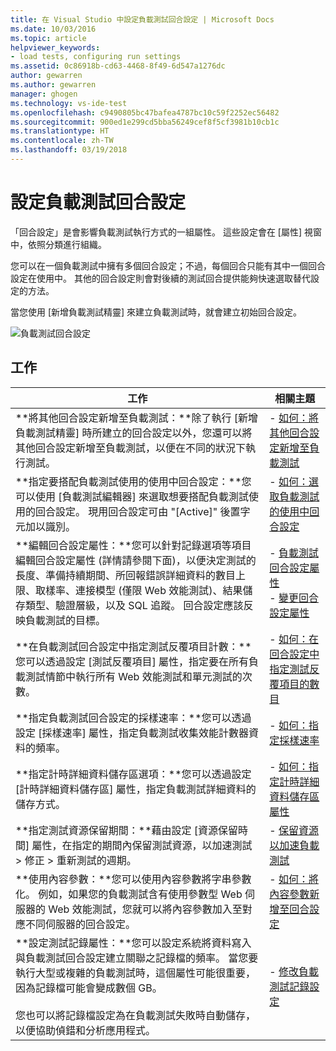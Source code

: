 ```yaml
---
title: 在 Visual Studio 中設定負載測試回合設定 | Microsoft Docs
ms.date: 10/03/2016
ms.topic: article
helpviewer_keywords:
- load tests, configuring run settings
ms.assetid: 0c86918b-cd63-4468-8f49-6d547a1276dc
author: gewarren
ms.author: gewarren
manager: ghogen
ms.technology: vs-ide-test
ms.openlocfilehash: c9490805bc47bafea4787bc10c59f2252ec56482
ms.sourcegitcommit: 900ed1e299cd5bba56249cef8f5cf3981b10cb1c
ms.translationtype: HT
ms.contentlocale: zh-TW
ms.lasthandoff: 03/19/2018
---
```

# <a name="configure-load-test-run-settings"></a>設定負載測試回合設定

「回合設定」是會影響負載測試執行方式的一組屬性。 這些設定會在 [屬性] 視窗中，依照分類進行組織。

您可以在一個負載測試中擁有多個回合設定；不過，每個回合只能有其中一個回合設定在使用中。 其他的回合設定則會對後續的測試回合提供能夠快速選取替代設定的方法。

當您使用 [新增負載測試精靈] 來建立負載測試時，就會建立初始回合設定。

![負載測試回合設定](../test/media/loadtestrunsettings.png)

## <a name="tasks"></a>工作

|工作|相關主題|
|-----------|-----------------------|
|**將其他回合設定新增至負載測試：**除了執行 [新增負載測試精靈] 時所建立的回合設定以外，您還可以將其他回合設定新增至負載測試，以便在不同的狀況下執行測試。|-   [如何：將其他回合設定新增至負載測試](../test/how-to-add-additional-run-settings-to-a-load-test.md)|
|**指定要搭配負載測試使用的使用中回合設定：**您可以使用 [負載測試編輯器] 來選取想要搭配負載測試使用的回合設定。 現用回合設定可由 "[Active]" 後置字元加以識別。|-   [如何：選取負載測試的使用中回合設定](../test/how-to-select-the-active-run-setting-for-a-load-test.md)|
|**編輯回合設定屬性：**您可以針對記錄選項等項目編輯回合設定屬性 (詳情請參閱下面)，以便決定測試的長度、準備持續期間、所回報錯誤詳細資料的數目上限、取樣率、連接模型 (僅限 Web 效能測試)、結果儲存類型、驗證層級，以及 SQL 追蹤。 回合設定應該反映負載測試的目標。|-   [負載測試回合設定屬性](../test/load-test-run-settings-properties.md)<br />-   [變更回合設定屬性](../test/load-test-run-settings-properties.md#LoadTestRunSettingsHowToChange)|
|**在負載測試回合設定中指定測試反覆項目計數：**您可以透過設定 [測試反覆項目] 屬性，指定要在所有負載測試情節中執行所有 Web 效能測試和單元測試的次數。|-   [如何：在回合設定中指定測試反覆項目的數目](../test/how-to-specify-the-number-of-test-iterations-in-a-load-test.md)|
|**指定負載測試回合設定的採樣速率：**您可以透過設定 [採樣速率] 屬性，指定負載測試收集效能計數器資料的頻率。|-   [如何：指定採樣速率](../test/how-to-specify-the-sample-rate-for-a-load-test.md)|
|**指定計時詳細資料儲存區選項：**您可以透過設定 [計時詳細資料儲存區] 屬性，指定負載測試詳細資料的儲存方式。|-   [如何：指定計時詳細資料儲存區屬性](../test/how-to-specify-the-timing-details-storage-property-for-a-load-test.md)|
|**指定測試資源保留期間：**藉由設定 [資源保留時間] 屬性，在指定的期間內保留測試資源，以加速測試 > 修正 > 重新測試的週期。|-   [保留資源以加速負載測試](https://www.visualstudio.com/docs/test/performance-testing/getting-started/getting-started-with-performance-testing#retain-resources)|
|**使用內容參數：**您可以使用內容參數將字串參數化。 例如，如果您的負載測試含有使用參數型 Web 伺服器的 Web 效能測試，您就可以將內容參數加入至對應不同伺服器的回合設定。|-   [如何：將內容參數新增至回合設定](../test/how-to-add-context-parameters-to-a-load-test-run-setting.md)|
|**設定測試記錄屬性：**您可以設定系統將資料寫入與負載測試回合設定建立關聯之記錄檔的頻率。 當您要執行大型或複雜的負載測試時，這個屬性可能很重要，因為記錄檔可能會變成數個 GB。<br /><br /> 您也可以將記錄檔設定為在負載測試失敗時自動儲存，以便協助偵錯和分析應用程式。|-   [修改負載測試記錄設定](../test/modify-load-test-logging-settings.md)|